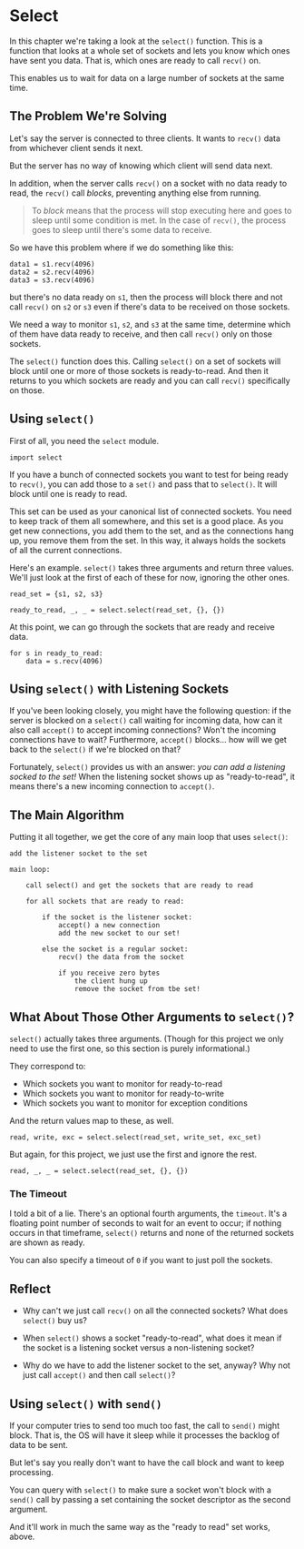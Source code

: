 # Select

In this chapter we're taking a look at the `select()` function. This is
a function that looks at a whole set of sockets and lets you know which
ones have sent you data. That is, which ones are ready to call `recv()`
on.

This enables us to wait for data on a large number of sockets at the
same time.

## The Problem We're Solving

Let's say the server is connected to three clients. It wants to `recv()`
data from whichever client sends it next.

But the server has no way of knowing which client will send data next.

In addition, when the server calls `recv()` on a socket with no data
ready to read, the `recv()` call _blocks_, preventing anything else from
running.

> To _block_ means that the process will stop executing here and goes to
> sleep until some condition is met. In the case of `recv()`, the
> process goes to sleep until there's some data to receive.

So we have this problem where if we do something like this:

``` {.py}
data1 = s1.recv(4096)
data2 = s2.recv(4096)
data3 = s3.recv(4096)
```

but there's no data ready on `s1`, then the process will block there and
not call `recv()` on `s2` or `s3` even if there's data to be received on
those sockets.

We need a way to monitor `s1`, `s2`, and `s3` at the same time,
determine which of them have data ready to receive, and then call
`recv()` only on those sockets.

The `select()` function does this. Calling `select()` on a set of
sockets will block until one or more of those sockets is ready-to-read.
And then it returns to you which sockets are ready and you can call
`recv()` specifically on those.

## Using `select()`

First of all, you need the `select` module.

``` {.py}
import select
```

If you have a bunch of connected sockets you want to test for being
ready to `recv()`, you can add those to a `set()` and pass that to
`select()`. It will block until one is ready to read.

This set can be used as your canonical list of connected sockets. You
need to keep track of them all somewhere, and this set is a good place.
As you get new connections, you add them to the set, and as the
connections hang up, you remove them from the set. In this way, it
always holds the sockets of all the current connections.

Here's an example. `select()` takes three arguments and return three
values. We'll just look at the first of each of these for now, ignoring
the other ones.

``` {.py}
read_set = {s1, s2, s3}

ready_to_read, _, _ = select.select(read_set, {}, {})
```

At this point, we can go through the sockets that are ready and receive
data.

``` {.py}
for s in ready_to_read:
    data = s.recv(4096)
```

## Using `select()` with Listening Sockets

If you've been looking closely, you might have the following question:
if the server is blocked on a `select()` call waiting for incoming data,
how can it also call `accept()` to accept incoming connections? Won't
the incoming connections have to wait? Furthermore, `accept()` blocks...
how will we get back to the `select()` if we're blocked on that?

Fortunately, `select()` provides us with an answer: _you can add a
listening socked to the set!_ When the listening socket shows up as
"ready-to-read", it means there's a new incoming connection to
`accept()`.

## The Main Algorithm

Putting it all together, we get the core of any main loop that uses
`select()`:

``` {.default}
add the listener socket to the set

main loop:

    call select() and get the sockets that are ready to read

    for all sockets that are ready to read:

        if the socket is the listener socket:
            accept() a new connection
            add the new socket to our set!

        else the socket is a regular socket:
            recv() the data from the socket

            if you receive zero bytes
                the client hung up
                remove the socket from tbe set!
```

## What About Those Other Arguments to `select()`?

`select()` actually takes three arguments. (Though for this project we
only need to use the first one, so this section is purely informational.)

They correspond to:

* Which sockets you want to monitor for ready-to-read
* Which sockets you want to monitor for ready-to-write
* Which sockets you want to monitor for exception conditions

And the return values map to these, as well.

``` {.py}
read, write, exc = select.select(read_set, write_set, exc_set)
```

But again, for this project, we just use the first and ignore the rest.

``` {.py}
read, _, _ = select.select(read_set, {}, {})
```

### The Timeout

I told a bit of a lie. There's an optional fourth arguments, the
`timeout`. It's a floating point number of seconds to wait for an event
to occur; if nothing occurs in that timeframe, `select()` returns and
none of the returned sockets are shown as ready.

You can also specify a timeout of `0` if you want to just poll the
sockets.

## Reflect

* Why can't we just call `recv()` on all the connected sockets? What
  does `select()` buy us?

* When `select()` shows a socket "ready-to-read", what does it mean if
  the socket is a listening socket versus a non-listening socket?

* Why do we have to add the listener socket to the set, anyway? Why not
  just call `accept()` and then call `select()`?

## Using `select()` with `send()`

If your computer tries to send too much too fast, the call to `send()`
might block. That is, the OS will have it sleep while it processes the
backlog of data to be sent.

But let's say you really don't want to have the call block and want to
keep processing.

You can query with `select()` to make sure a socket won't block with a
`send()` call by passing a set containing the socket descriptor as the
second argument.

And it'll work in much the same way as the "ready to read" set works,
above.
